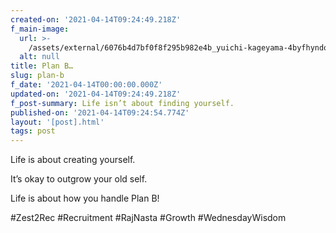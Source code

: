 ```yaml
---
created-on: '2021-04-14T09:24:49.218Z'
f_main-image:
  url: >-
    /assets/external/6076b4d7bf0f8f295b982e4b_yuichi-kageyama-4byfhyndod4-unsplash.jpg
  alt: null
title: Plan B…
slug: plan-b
f_date: '2021-04-14T00:00:00.000Z'
updated-on: '2021-04-14T09:24:49.218Z'
f_post-summary: Life isn’t about finding yourself.
published-on: '2021-04-14T09:24:54.774Z'
layout: '[post].html'
tags: post
---
```


Life is about creating yourself.

It’s okay to outgrow your old self.

Life is about how you handle Plan B!

#Zest2Rec #Recruitment #RajNasta #Growth #WednesdayWisdom

‍
